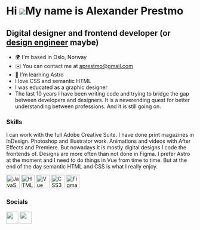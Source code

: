 Hi ![](https://user-images.githubusercontent.com/18350557/176309783-0785949b-9127-417c-8b55-ab5a4333674e.gif)My name is Alexander Prestmo
=========================================================================================================================================

Digital designer and frontend developer (or <a href="https://blog.jim-nielsen.com/2022/the-case-for-design-engineers/">design engineer</a> maybe)
-------------------------------

*   🌍  I'm based in Oslo, Norway
*   ✉️  You can contact me at [aprestmo@gmail.com](mailto:aprestmo@gmail.com)
*   🧠  I'm learning Astro
*   I love CSS and semantic HTML
*   I was educated as a graphic designer
*   The last 10 years I have been writing code and trying to bridge the gap between developers and designers. It is a neverending quest for better understanding between professions. And it is still going on.

### Skills 

I can work with the full Adobe Creative Suite. I have done print magazines in InDesign. Photoshop and Illustrator work. Animations and videos with After Effects and Premiere. But nowadays it is mostly digital designs I code the frontends of. Designs are more often than not done in Figma. I prefer Astro at the moment and I need to do things in Vue from time to time. But at the end of the day semantic HTML and CSS is what I really enjoy.

<p align="left">
<a href="https://developer.mozilla.org/en-US/docs/Web/JavaScript" target="_blank" rel="noreferrer"><img src="https://raw.githubusercontent.com/danielcranney/readme-generator/main/public/icons/skills/javascript-colored.svg" width="36" height="36" alt="JavaScript" /></a>
<a href="https://developer.mozilla.org/en-US/docs/Glossary/HTML5" target="_blank" rel="noreferrer"><img src="https://raw.githubusercontent.com/danielcranney/readme-generator/main/public/icons/skills/html5-colored.svg" width="36" height="36" alt="HTML5" /></a>
<a href="https://vuejs.org/" target="_blank" rel="noreferrer"><img src="https://raw.githubusercontent.com/danielcranney/readme-generator/main/public/icons/skills/vuejs-colored.svg" width="36" height="36" alt="Vue" /></a>
<a href="https://www.w3.org/TR/CSS/#css" target="_blank" rel="noreferrer"><img src="https://raw.githubusercontent.com/danielcranney/readme-generator/main/public/icons/skills/css3-colored.svg" width="36" height="36" alt="CSS3" /></a>
<a href="https://www.figma.com/" target="_blank" rel="noreferrer"><img src="https://raw.githubusercontent.com/danielcranney/readme-generator/main/public/icons/skills/figma-colored.svg" width="36" height="36" alt="Figma" /></a>
</p>
                    

### Socials
<p align="left"> <a href="https://www.codepen.io/aprestmo" target="_blank" rel="noreferrer"><img src="https://raw.githubusercontent.com/danielcranney/readme-generator/main/public/icons/socials/codepen.svg" width="32" height="32" /></a> <a href="https://www.linkedin.com/in/aprestmo" target="_blank" rel="noreferrer"><img src="https://raw.githubusercontent.com/danielcranney/readme-generator/main/public/icons/socials/linkedin.svg" width="32" height="32" /></a></p>
